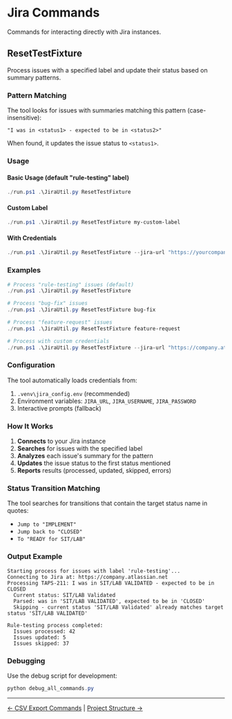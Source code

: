 # Jira Commands

Commands for interacting directly with Jira instances.

## ResetTestFixture

Process issues with a specified label and update their status based on summary patterns.

### Pattern Matching

The tool looks for issues with summaries matching this pattern (case-insensitive):
```
"I was in <status1> - expected to be in <status2>"
```

When found, it updates the issue status to `<status1>`.

### Usage

#### Basic Usage (default "rule-testing" label)
```powershell
./run.ps1 .\JiraUtil.py ResetTestFixture
```

#### Custom Label
```powershell
./run.ps1 .\JiraUtil.py ResetTestFixture my-custom-label
```

#### With Credentials
```powershell
./run.ps1 .\JiraUtil.py ResetTestFixture --jira-url "https://yourcompany.atlassian.net" --username "your.email@company.com" --password "your_api_token"
```

### Examples

```powershell
# Process "rule-testing" issues (default)
./run.ps1 .\JiraUtil.py ResetTestFixture

# Process "bug-fix" issues
./run.ps1 .\JiraUtil.py ResetTestFixture bug-fix

# Process "feature-request" issues
./run.ps1 .\JiraUtil.py ResetTestFixture feature-request

# Process with custom credentials
./run.ps1 .\JiraUtil.py ResetTestFixture --jira-url "https://company.atlassian.net" --username "user@company.com" --password "token"
```

### Configuration

The tool automatically loads credentials from:
1. `.venv\jira_config.env` (recommended)
2. Environment variables: `JIRA_URL`, `JIRA_USERNAME`, `JIRA_PASSWORD`
3. Interactive prompts (fallback)

### How It Works

1. **Connects** to your Jira instance
2. **Searches** for issues with the specified label
3. **Analyzes** each issue's summary for the pattern
4. **Updates** the issue status to the first status mentioned
5. **Reports** results (processed, updated, skipped, errors)

### Status Transition Matching

The tool searches for transitions that contain the target status name in quotes:
- `Jump to "IMPLEMENT"`
- `Jump back to "CLOSED"`
- `To "READY for SIT/LAB"`

### Output Example

```
Starting process for issues with label 'rule-testing'...
Connecting to Jira at: https://company.atlassian.net
Processing TAPS-211: I was in SIT/LAB VALIDATED - expected to be in CLOSED
  Current status: SIT/LAB Validated
  Parsed: was in 'SIT/LAB VALIDATED', expected to be in 'CLOSED'
  Skipping - current status 'SIT/LAB Validated' already matches target status 'SIT/LAB VALIDATED'

Rule-testing process completed:
  Issues processed: 42
  Issues updated: 5
  Issues skipped: 37
```

### Debugging

Use the debug script for development:
```powershell
python debug_all_commands.py
```

---

[← CSV Export Commands](csv_export-commands.md) | [Project Structure →](project-structure.md)
